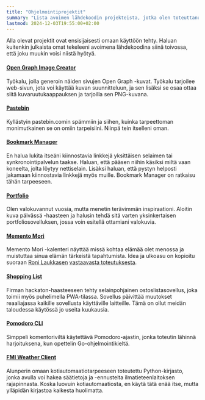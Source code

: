 ```yaml
---
title: "Ohjelmointiprojektit"
summary: "Lista avoimen lähdekoodin projekteista, jotka olen toteuttanut."
lastmod: 2024-12-03T19:55:00+02:00
---
```


Alla olevat projektit ovat ensisijaisesti omaan käyttöön tehty. Haluan kuitenkin julkaista omat tekeleeni avoimena lähdekoodina siinä toivossa, että joku muukin voisi niistä hyötyä.

#### [Open Graph Image Creator](https://github.com/saaste/opengraph-image-creator)
Työkalu, jolla generoin näiden sivujen Open Graph -kuvat. Työkalu tarjoilee web-sivun, jota voi käyttää kuvan suunnitteluun, ja sen lisäksi se osaa ottaa siitä kuvaruutukaappauksen ja tarjoilla sen PNG-kuvana.

#### [Pastebin](https://github.com/saaste/pastebin)
Kyllästyin pastebin.comin spämmiin ja siihen, kuinka tarpeettoman monimutkainen se on omiin tarpeisiini. Niinpä tein itselleni oman.

#### [Bookmark Manager](https://github.com/saaste/bookmark-manager)
En halua lukita itseäni kiinnostavia linkkejä yksittäisen selaimen tai synkronointipalvelun taakse. Haluan, että pääsen niihin käsiksi miltä vaan koneelta, jolta löytyy nettiselain. Lisäksi haluan, että pystyn helposti jakamaan kiinnostavia linkkejä myös muille. Bookmark Manager on ratkaisu tähän tarpeeseen.

#### [Portfolio](https://github.com/saaste/portfolio)
Olen valokuvannut vuosia, mutta menetin terävimmän inspiraationi. Aloitin kuva päivässä -haasteen ja halusin tehdä sitä varten yksinkertaisen portfoliosovelluksen, jossa voin esitellä ottamiani valokuvia.

#### [Memento Mori](https://github.com/saaste/memento-mori)
Memento Mori -kalenteri näyttää missä kohtaa elämää olet menossa ja muistuttaa sinua elämän tärkeistä tapahtumista. Idea ja ulkoasu on kopioitu suoraan [Roni Laukkasen](https://github.com/ronilaukkarinen) [vastaavasta toteutuksesta](https://github.com/ronilaukkarinen/memento-mori).

#### [Shopping List](https://github.com/saaste/shopping-list)
Firman hackaton-haasteeseen tehty selainpohjainen ostoslistasovellus, joka toimii myös puhelimella PWA-tilassa. Sovellus päivittää muutokset reaaliajassa kaikille sovellusta käyttäville laitteille. Tämä on ollut meidän taloudessa käytössä jo useita kuukausia.

#### [Pomodoro CLI](https://github.com/saaste/pomodoro)
Simppeli komentoriviltä käytettävä Pomodoro-ajastin, jonka toteutin lähinnä harjoituksena, kun opettelin Go-ohjelmointikieltä.

#### [FMI Weather Client](https://github.com/saaste/fmi-weather-client)
Alunperin omaan kotiautomaatiotarpeeseen toteutettu Python-kirjasto, jonka avulla voi hakea säätietoja ja -ennusteita ilmatieteenlaitoksen rajapinnasta. Koska luovuin kotiautomaatiosta, en käytä tätä enää itse, mutta ylläpidän kirjastoa kaikesta huolimatta.